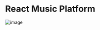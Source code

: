 # React Music Platform
![image](https://user-images.githubusercontent.com/58873710/174564029-2b39b03b-d676-4242-a3e7-4a8f6a0e3083.png)
